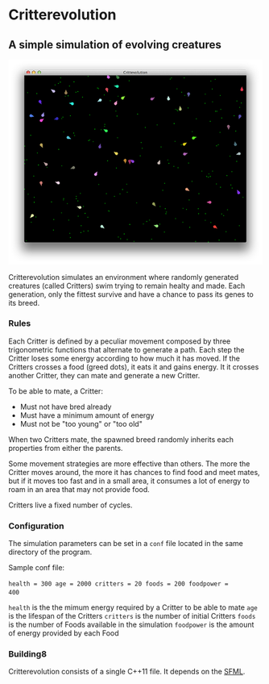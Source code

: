 Critterevolution
================

A simple simulation of evolving creatures
-----------------------------------------

![critterevolution screenshot](https://github.com/pistacchio/critterevolution/raw/master/img/screenshot.png)

Critterevolution simulates an environment where randomly generated creatures (called Critters) swim trying to remain healty and made. Each generation, only the fittest survive and have a chance to pass its genes to its breed.

### Rules
Each Critter is defined by a peculiar movement composed by three trigonometric functions that alternate to generate a path. Each step the Critter loses some energy according to how much it has moved. If the Critters crosses a food (greed dots), it eats it and gains energy. It it crosses another Critter, they can mate and generate a new Critter.

To be able to mate, a Critter:

* Must not have bred already
* Must have a minimum amount of energy
* Must not be "too young" or "too old"

When two Critters mate, the spawned breed randomly inherits each properties from either the parents.

Some movement strategies are more effective than others. The more the Critter moves around, the more it has chances to find food and meet mates, but if it moves too fast and in a small area, it consumes a lot of energy to roam in an area that may not provide food.

Critters live a fixed number of cycles.

### Configuration
The simulation parameters can be set in a <code>conf</code> file located in the same directory of the program.

Sample conf file:

<code>health    = 300
age       = 2000
critters  = 20
foods     = 200
foodpower = 400
</code>

<code>health</code> is the the mimum energy required by a Critter to be able to mate
<code>age</code> is the lifespan of the Critters
<code>critters</code> is the number of initial Critters
<code>foods</code> is the number of Foods available in the simulation
<code>foodpower</code> is the amount of energy provided by each Food

### Building8
Critterevolution consists of a single C++11 file. It depends on the [SFML](http://www.sfml-dev.org/).
